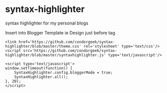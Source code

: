 # syntax-highlighter
syntax highlighter for my personal blogs

Insert into Blogger Template ie Design just before </head> tag 
<!-- Begin SyntaxHighlighter-->
    <link href='https://github.com/condorgeek/syntax-highlighter/blob/master/theme.css' rel='stylesheet' type='text/css'/>  
    <script src='https://github.com/condorgeek/syntax-highlighter/blob/master/syntaxhighlighter.js' type='text/javascript'/> 
       
    <script type='text/javascript'>
    window.setTimeout(function() {
        SyntaxHighlighter.config.bloggerMode = true;
        SyntaxHighlighter.all();
    }, 20);
    </script>
<!-- End SyntaxHighlighter-->
